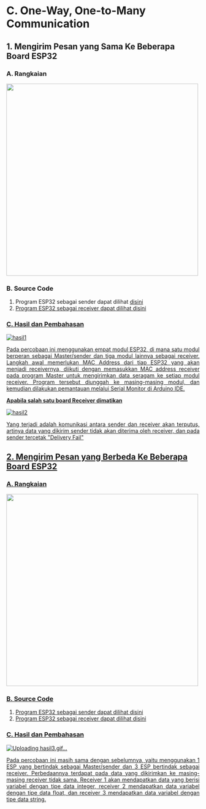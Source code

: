 # C. One-Way, One-to-Many Communication

## 1. Mengirim Pesan yang Sama Ke Beberapa Board ESP32
### A. Rangkaian
<img src="https://github.com/brianrahma/brian-system-embedded/assets/82065700/df22b4a6-37f9-4eda-8d9c-644d8d0cfec3" width="500">

### B. Source Code
1. Program ESP32 sebagai sender dapat dilihat <a href="https://github.com/milham08330/Embedded-System/blob/master/jobsheet%202.1/c.%20One-Way%2C%20One-to-Many%20Communication/1.%20Mengirim%20Pesan%20yang%20Sama%20Ke%20Beberapa%20Board%20ESP32/sender.ino">disini
2. Program ESP32 sebagai receiver dapat dilihat <a href="https://github.com/milham08330/Embedded-System/blob/master/jobsheet%202.1/c.%20One-Way%2C%20One-to-Many%20Communication/1.%20Mengirim%20Pesan%20yang%20Sama%20Ke%20Beberapa%20Board%20ESP32/receiver.ino">disini

### C. Hasil dan Pembahasan
![hasil1](https://github.com/milham08330/Embedded-System/assets/42812745/723efd80-a201-40a4-b211-2d1337f40680)

<p align="justify">Pada percobaan ini  menggunakan empat modul ESP32, di mana satu modul berperan sebagai Master/sender dan tiga modul lainnya sebagai receiver. Langkah awal memerlukan MAC Address dari tiap ESP32 yang akan menjadi receivernya, diikuti dengan memasukkan MAC address receiver pada program Master untuk mengirimkan data seragam ke setiap modul receiver. Program tersebut diunggah ke masing-masing modul, dan kemudian dilakukan pemantauan melalui Serial Monitor di Arduino IDE.

**Apabila salah satu board Receiver dimatikan**

![hasil2](https://github.com/milham08330/Embedded-System/assets/42812745/263d0a5f-cc94-4a7c-a909-b95d3a4cd629)

<p align="justify">Yang terjadi adalah komunikasi antara sender dan receiver akan terputus, artinya data yang dikirim sender tidak akan diterima oleh receiver, dan pada sender tercetak "Delivery Fail"
 
## 2. Mengirim Pesan yang Berbeda Ke Beberapa Board ESP32
### A. Rangkaian
<img src="https://github.com/brianrahma/brian-system-embedded/assets/82065700/df22b4a6-37f9-4eda-8d9c-644d8d0cfec3" width="500">

### B. Source Code
1. Program ESP32 sebagai sender dapat dilihat <a href="https://github.com/brianrahma/system-embedded/blob/master/jobsheet%202.1/c.%20One-Way%2C%20One-to-Many%20Communication/2.%20Mengirim%20Pesan%20yang%20Berbeda%20Ke%20Beberapa%20Board%20ESP32/sender.ino">disini
2. Program ESP32 sebagai receiver dapat dilihat <a href="https://github.com/milham08330/Embedded-System/blob/master/jobsheet%202.1/c.%20One-Way%2C%20One-to-Many%20Communication/2.%20Mengirim%20Pesan%20yang%20Berbeda%20Ke%20Beberapa%20Board%20ESP32/_receive_mac_Mengirim_Pesan_yang_Berbeda_Ke_Beberapa_Board_ESP3.ino">disini

### C. Hasil dan Pembahasan

![Uploading hasil3.gif…]()

<p align="justify">Pada percobaan ini masih sama dengan sebelumnya, yaitu menggunakan 1 ESP yang bertindak sebagai Master/sender dan 3 ESP bertindak sebagai receiver. Perbedaannya terdapat pada data yang dikirimkan ke masing-masing receiver tidak sama. Receiver 1 akan mendapatkan data yang berisi variabel dengan tipe data integer, receiver 2 mendapatkan data variabel dengan tipe data float, dan receiver 3 mendapatkan data variabel dengan tipe data string.
